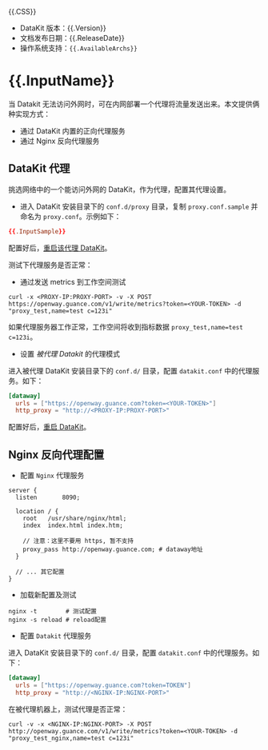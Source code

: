 {{.CSS}}

- DataKit 版本：{{.Version}}
- 文档发布日期：{{.ReleaseDate}}
- 操作系统支持：`{{.AvailableArchs}}`

# {{.InputName}}

当 Datakit 无法访问外网时，可在内网部署一个代理将流量发送出来。本文提供俩种实现方式：

- 通过 DataKit 内置的正向代理服务
- 通过 Nginx 反向代理服务

## DataKit 代理

挑选网络中的一个能访问外网的 DataKit，作为代理，配置其代理设置。

- 进入 DataKit 安装目录下的 `conf.d/proxy` 目录，复制 `proxy.conf.sample` 并命名为 `proxy.conf`。示例如下：

```toml
{{.InputSample}}
```

配置好后，[重启该代理 DataKit](datakit-how-to#147762ed)。

测试下代理服务是否正常：

- 通过发送 metrics 到工作空间测试

```shell
curl -x <PROXY-IP:PROXY-PORT> -v -X POST https://openway.guance.com/v1/write/metrics?token=<YOUR-TOKEN> -d "proxy_test,name=test c=123i"
```

如果代理服务器工作正常，工作空间将收到指标数据 `proxy_test,name=test c=123i`。

- 设置 _被代理 Datakit_ 的代理模式

进入被代理 DataKit 安装目录下的 `conf.d/` 目录，配置 `datakit.conf` 中的代理服务。如下：

```toml
[dataway]
  urls = ["https://openway.guance.com?token=<YOUR-TOKEN>"]
  http_proxy = "http://<PROXY-IP:PROXY-PORT>"
```

配置好后，[重启 DataKit](datakit-how-to#147762ed)。

## Nginx 反向代理配置

- 配置 `Nginx` 代理服务

```
server {
  listen       8090;

  location / {
    root   /usr/share/nginx/html;
    index  index.html index.htm;

    // 注意：这里不要用 https, 暂不支持
    proxy_pass http://openway.guance.com; # dataway地址
  }

  // ... 其它配置
}
```

- 加载新配置及测试

```shell
nginx -t        # 测试配置
nginx -s reload # reload配置
```

- 配置 `Datakit` 代理服务

进入 DataKit 安装目录下的 `conf.d/` 目录，配置 `datakit.conf` 中的代理服务。如下：

```toml
[dataway]
  urls = ["https://openway.guance.com?token=TOKEN"]
  http_proxy = "http://<NGINX-IP:NGINX-PORT>"
```

在被代理机器上，测试代理是否正常：

```shell
curl -v -x <NGINX-IP:NGINX-PORT> -X POST http://openway.guance.com/v1/write/metrics?token=<YOUR-TOKEN> -d "proxy_test_nginx,name=test c=123i"
```
